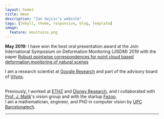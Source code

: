 ```yaml
---
layout: home2
title: News
description: "Zan Gojcic's website"
tags: [Jekyll, theme, responsive, blog, template]
image:
  feature: mountains.png
---
```


**May 2019:** I have won the best oral presentation award at the Join International Symposium on Deformation Monitoring (JISDM) 2019 with the paper <a href="https://research.google.com" target="_blank"> Robust pointwise correspondences for point cloud based deformation monitoring of natural scenes</a> 

I am a research scientist at <a href="https://research.google.com" target="_blank">Google Research</a> 
and part of the advisory board of <a href="http://www.vilynx.com/index.html" target="_blank">Vilynx</a>.

<br />
Previously, I worked at <a href="http://www.vision.ee.ethz.ch/index.en.html" target="_blank">ETHZ</a>
and <a href="http://www.disneyresearch.com/research-labs/disney-research-zurich/" target="_blank">Disney Research</a>,
and I collaborated with <a href="http://www.cs.berkeley.edu/~malik/" target="_blank">Prof. J. Malik</a>'s vision group 
and with the startup <a href="https://gestoos.com" target="_blank">Fezoo</a>.

<br />
I am a mathematician, engineer, and PhD in computer vision by <a href="http://www.upc.edu" target="_blank">UPC Barcelonatech</a>.


---

